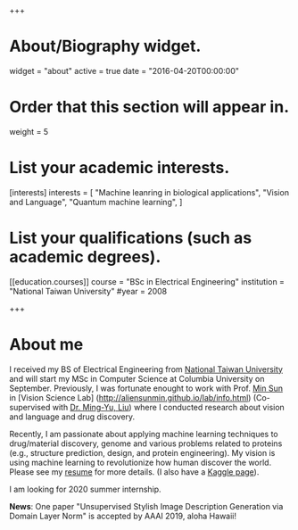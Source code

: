 +++
# About/Biography widget.
widget = "about"
active = true
date = "2016-04-20T00:00:00"

# Order that this section will appear in.
weight = 5

# List your academic interests.
[interests]
  interests = [
    "Machine leanring in biological applications",
    "Vision and Language",
    "Quantum machine learning",
  ]

# List your qualifications (such as academic degrees).

[[education.courses]]
  course = "BSc in Electrical Engineering"
  institution = "National Taiwan University"
  #year = 2008
 
+++

# About me

I received my BS of Electrical Engineering from [National Taiwan University](http://www.ntu.edu.tw/english/) and will start my MSc in Computer Science at Columbia University on September. Previously, I was fortunate enought to work with Prof. [Min Sun](http://aliensunmin.github.io/) in [Vision Science Lab] (http://aliensunmin.github.io/lab/info.html) (Co-supervised with [Dr. Ming-Yu, Liu](https://scholar.google.com/citations?user=y-f-MZgAAAAJ&hl=en)) where I conducted research about vision and language and drug discovery.

Recently, I am passionate about applying machine learning techniques to drug/material discovery, genome and various problems related to proteins (e.g., structure prediction, design, and protein engineering). My vision is using machine learning to revolutionize how human discover the world. Please see my [resume](https://drive.google.com/file/d/1ujLX9LcZKw1hzTZJb09b3DHkCu99Gwfn/view?usp=sharing) for more details. (I also have a [Kaggle page](https://www.kaggle.com/kuanchen)). 

I am looking for 2020 summer internship.

**News**: One paper "Unsupervised Stylish Image Description Generation via Domain Layer Norm" is accepted by AAAI 2019, aloha Hawaii!  
